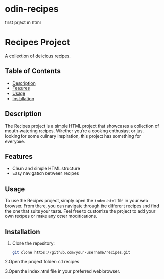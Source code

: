 # odin-recipes
first prject in html
# Recipes Project

A collection of delicious recipes.

## Table of Contents

- [Description](#description)
- [Features](#features)
- [Usage](#usage)
- [Installation](#installation)

## Description

The Recipes project is a simple HTML project that showcases a collection of mouth-watering recipes. Whether you're a cooking enthusiast or just looking for some culinary inspiration, this project has something for everyone.

## Features

- Clean and simple HTML structure
- Easy navigation between recipes

## Usage

To use the Recipes project, simply open the `index.html` file in your web browser. From there, you can navigate through the different recipes and find the one that suits your taste. Feel free to customize the project to add your own recipes or make any other modifications.

## Installation

1. Clone the repository:

   ```bash
   git clone https://github.com/your-username/recipes.git
   
2.Open the project folder:
   cd recipes

3.Open the index.html file in your preferred web browser.
